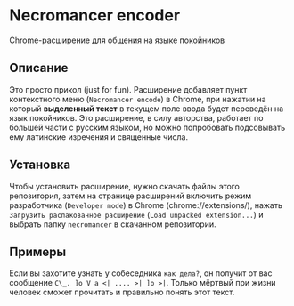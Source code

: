 # Necromancer encoder
Chrome-расширение для общения на языке покойников

## Описание
Это просто прикол (just for fun). Расширение добавляет пункт контекстного меню (`Necromancer encode`) в Chrome, при нажатии на который **выделенный текст** в текущем поле ввода будет переведён на язык покойников. Это расширение, в силу авторства, работает по большей части с русским языком, но можно попробовать подсовывать ему латинские изречения и священные числа.

## Установка
Чтобы установить расширение, нужно скачать файлы этого репозитория, затем на странице расширений включить режим разработчика (`Developer mode`) в Chrome (chrome://extensions/), нажать `Загрузить распакованное расширение` (`Load unpacked extension...`) и выбрать папку `necromancer` в скачанном репозитории.

## Примеры
Если вы захотите узнать у собеседника `как дела?`, он получит от вас сообщение `C\_. ]o V а <| .... >| ]o >|`.
Только мёртвый при жизни человек сможет прочитать и правильно понять этот текст.
